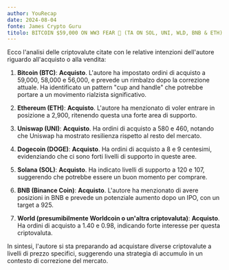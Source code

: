 ```yaml
---
author: YouRecap
date: 2024-08-04
fonte: James Crypto Guru
titolo: BITCOIN $59,000 ON WW3 FEAR 🚨 (TA ON SOL, UNI, WLD, BNB & ETH)
---
```


Ecco l'analisi delle criptovalute citate con le relative intenzioni dell'autore riguardo all'acquisto o alla vendita:

1. **Bitcoin (BTC)**: **Acquisto**. L'autore ha impostato ordini di acquisto a 59,000, 58,000 e 56,000, e prevede un rimbalzo dopo la correzione attuale. Ha identificato un pattern "cup and handle" che potrebbe portare a un movimento rialzista significativo.

2. **Ethereum (ETH)**: **Acquisto**. L'autore ha menzionato di voler entrare in posizione a 2,900, ritenendo questa una forte area di supporto.

3. **Uniswap (UNI)**: **Acquisto**. Ha ordini di acquisto a 580 e 460, notando che Uniswap ha mostrato resilienza rispetto al resto del mercato.

4. **Dogecoin (DOGE)**: **Acquisto**. Ha ordini di acquisto a 8 e 9 centesimi, evidenziando che ci sono forti livelli di supporto in queste aree.

5. **Solana (SOL)**: **Acquisto**. Ha indicato livelli di supporto a 120 e 107, suggerendo che potrebbe essere un buon momento per comprare.

6. **BNB (Binance Coin)**: **Acquisto**. L'autore ha menzionato di avere posizioni in BNB e prevede un potenziale aumento dopo un IPO, con un target a 925.

7. **World (presumibilmente Worldcoin o un'altra criptovaluta)**: **Acquisto**. Ha ordini di acquisto a 1.40 e 0.98, indicando forte interesse per questa criptovaluta.

In sintesi, l'autore si sta preparando ad acquistare diverse criptovalute a livelli di prezzo specifici, suggerendo una strategia di accumulo in un contesto di correzione del mercato.
